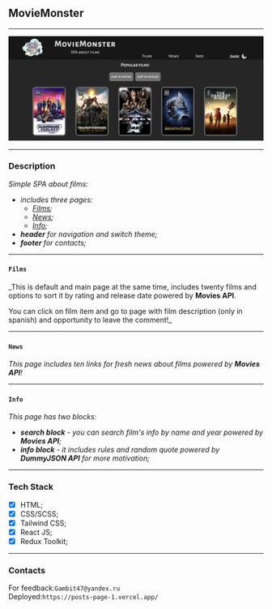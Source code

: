 ## MovieMonster

***

![pic](src/assets/img/main.png)


***

### Description

_Simple SPA about films:_
- *includes three pages:* 
    * *[Films](#films);*
    * *[News](#news);*
    * *[Info](#info);*
- *__header__ for navigation and switch theme;*
- *__footer__ for contacts;*

***


#### `Films`
 _This is default and main page at the same time,
 includes twenty films and options to sort it by rating and release date
 powered by __Movies API__.

 You can click on film item and go to page with film description (only in spanish)
 and opportunity to leave the comment!_

***

#### `News`
 _This page includes ten links for fresh news about films 
 powered by __Movies API__!_

***

#### `Info`
 _This page has two blocks:_
 * *__search block__ - you can search film's info by name and year
   powered by __Movies API__;*
 * *__info block__ - it includes rules and random quote powered by
   __DummyJSON API__ for more motivation;*
 
***

### Tech Stack

* [x] HTML;
* [x] CSS/SCSS;
* [x] Tailwind CSS;
* [x] React JS;
* [x] Redux Toolkit;

***

### Contacts

For feedback:`Gambit47@yandex.ru`<br>
Deployed:`https://posts-page-1.vercel.app/`
